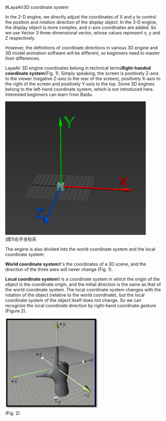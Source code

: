 #LayaAir3D coordinate system

In the 2-D engine, we directly adjust the coordinates of X and y to control the position and rotation direction of the display object. In the 3-D engine, the display object is more complex, and z-axis coordinates are added. So we use Vector 3 three-dimensional vector, whose values represent x, y and Z respectively.

However, the definitions of coordinate directions in various 3D engine and 3D model animation software will be different, so beginners need to master their differences.

LayaAir 3D engine coordinates belong in technical terms**Right-handed coordinate system**(Fig. 1). Simply speaking, the screen is positively Z-axis to the viewer (negative Z-axis to the rear of the screen), positively X-axis to the right of the screen and positively Y-axis to the top. Some 3D engines belong to the left-hand coordinate system, which is not introduced here. Interested beginners can learn from Baidu.

​![图](img/1.png)<br>(图1)右手坐标系


The engine is also divided into the world coordinate system and the local coordinate system:

​**World coordinate system**It's the coordinates of a 3D scene, and the direction of the three axes will never change (Fig. 1).

​**Local coordinate system**It is a coordinate system in which the origin of the object is the coordinate origin, and the initial direction is the same as that of the world coordinate system. The local coordinate system changes with the rotation of the object (relative to the world coordinate), but the local coordinate system of the object itself does not change. So we can recognize the local coordinate direction by right-hand coordinate gesture (Figure 2).

![图](img/2.png)<br> (Fig. 2)

